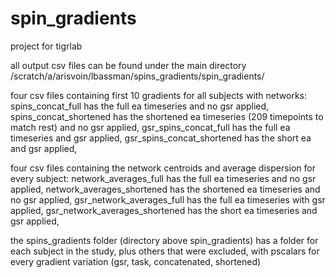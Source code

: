 # spin_gradients
project for tigrlab

all output csv files can be found under the main directory /scratch/a/arisvoin/lbassman/spins_gradients/spin_gradients/

four csv files containing first 10 gradients for all subjects with networks:
  spins_concat_full has the full ea timeseries and no gsr applied,
  spins_concat_shortened has the shortened ea timeseries (209 timepoints to match rest) and no gsr applied,
  gsr_spins_concat_full has the full ea timeseries and gsr applied,
  gsr_spins_concat_shortened has the short ea and gsr applied,
  
four csv files containing the network centroids and average dispersion for every subject:
  network_averages_full has the full ea timeseries and no gsr applied, 
  network_averages_shortened has the shortened ea timeseries and no gsr applied,
  gsr_network_averages_full has the full ea timeseries with gsr applied,
  gsr_network_averages_shortened has the short ea timeseries and gsr applied,
  
the spins_gradients folder (directory above spin_gradients) has a folder for each subject in the study, plus others that were excluded, with pscalars for every gradient variation (gsr, task, concatenated, shortened) 
  
